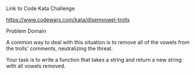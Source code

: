 
Link to Code Kata Challenge

https://www.codewars.com/kata/disemvowel-trolls

Problem Domain

A common way to deal with this situation is to remove all of the vowels from the trolls' comments, neutralizing the threat.

Your task is to write a function that takes a string and return a new string with all vowels removed.
